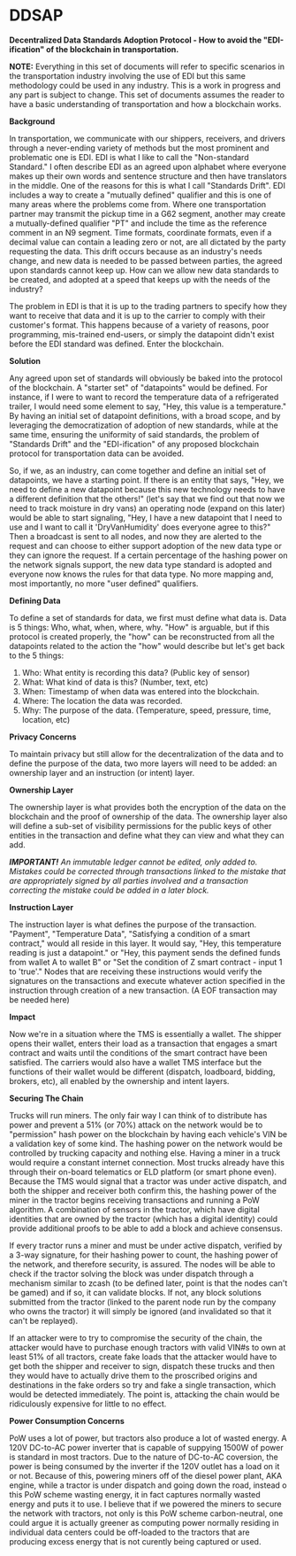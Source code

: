 # DDSAP
**Decentralized Data Standards Adoption Protocol - How to avoid the "EDI-ification" of the blockchain in transportation.**

**NOTE:** Everything in this set of documents will refer to specific scenarios in the transportation industry involving the use of EDI but this same methodology could be used in any industry. This is a work in progress and any part is subject to change. This set of documents assumes the reader to have a basic understanding of transportation and how a blockchain works.

**Background**

In transportation, we communicate with our shippers, receivers, and drivers through a never-ending variety of methods but the most prominent and problematic one is EDI. EDI is what I like to call the "Non-standard Standard." I often describe EDI as an agreed upon alphabet where everyone makes up their own words and sentence structure and then have translators in the middle. One of the reasons for this is what I call "Standards Drift". EDI includes a way to create a "mutually defined" qualifier and this is one of many areas where the problems come from. Where one transportation partner may transmit the pickup time in a G62 segment, another may create a mutually-defined qualifier "PT" and include the time as the reference comment in an N9 segment. Time formats, coordinate formats, even if a decimal value can contain a leading zero or not, are all dictated by the party requesting the data. This drift occurs because as an industry's needs change, and new data is needed to be passed between parties, the agreed upon standards cannot keep up. How can we allow new data standards to be created, and adopted at a speed that keeps up with the needs of the industry?

The problem in EDI is that it is up to the trading partners to specify how they want to receive that data and it is up to the carrier to comply with their customer's format. This happens because of a variety of reasons, poor programming, mis-trained end-users, or simply the datapoint didn't exist before the EDI standard was defined. Enter the blockchain.

**Solution**

Any agreed upon set of standards will obviously be baked into the protocol of the blockchain. A "starter set" of "datapoints" would be defined. For instance, if I were to want to record the temperature data of a refrigerated trailer, I would need some element to say, "Hey, this value is a temperature." By having an initial set of datapoint definitions, with a broad scope, and by leveraging the democratization of adoption of new standards, while at the same time, ensuring the uniformity of said standards, the problem of "Standards Drift" and the "EDI-ification" of any proposed blockchain protocol for transportation data can be avoided.

So, if we, as an industry, can come together and define an initial set of datapoints, we have a starting point. If there is an entity that says, "Hey, we need to define a new datapoint because this new technology needs to have a different definition that the others!" (let's say that we find out that now we need to track moisture in dry vans) an operating node (expand on this later) would be able to start signaling, "Hey, I have a new datapoint that I need to use and I want to call it 'DryVanHumidity' does everyone agree to this?" Then a broadcast is sent to all nodes, and now they are alerted to the request and can choose to either support adoption of the new data type or they can ignore the request. If a certain percentage of the hashing power on the network signals support, the new data type standard is adopted and everyone now knows the rules for that data type. No more mapping and, most importantly, no more "user defined" qualifiers.

**Defining Data**

To define a set of standards for data, we first must define what data is. Data is 5 things: Who, what, when, where, why. "How" is arguable, but if this protocol is created properly, the "how" can be reconstructed from all the datapoints related to the action the "how" would describe but let's get back to the 5 things:

  1) Who: What entity is recording this data? (Public key of sensor)
  2) What: What kind of data is this? (Number, text, etc)
  3) When: Timestamp of when data was entered into the blockchain.
  4) Where: The location the data was recorded.
  5) Why: The purpose of the data. (Temperature, speed, pressure, time, location, etc)

**Privacy Concerns**

To maintain privacy but still allow for the decentralization of the data and to define the purpose of the data, two more layers will need to be added: an ownership layer and an instruction (or intent) layer.

**Ownership Layer**

The ownership layer is what provides both the encryption of the data on the blockchain and the proof of ownership of the data. The ownership layer also will define a sub-set of visibility permissions for the public keys of other entities in the transaction and define what they can view and what they can add.

***IMPORTANT!** An immutable ledger cannot be edited, only added to. Mistakes could be corrected through transactions linked to the mistake that are appropriately signed by all parties involved and a transaction correcting the mistake could be added in a later block.*

**Instruction Layer**

The instruction layer is what defines the purpose of the transaction. "Payment", "Temperature Data", "Satisfying a condition of a smart contract," would all reside in this layer. It would say, "Hey, this temperature reading is just a datapoint." or "Hey, this payment sends the defined funds from wallet A to wallet B" or "Set the condition of Z smart contract - input 1 to 'true'." Nodes that are receiving these instructions would verify the signatures on the transactions and execute whatever action specified in the instruction through creation of a new transaction. (A EOF transaction may be needed here)

**Impact**

Now we're in a situation where the TMS is essentially a wallet. The shipper opens their wallet, enters their load as a transaction that engages a smart contract and waits until the conditions of the smart contract have been satisfied. The carriers would also have a wallet TMS interface but the functions of their wallet would be different (dispatch, loadboard, bidding, brokers, etc), all enabled by the ownership and intent layers. 

**Securing The Chain**

Trucks will run miners. The only fair way I can think of to distribute has power and prevent a 51% (or 70%) attack on the network would be to "permission" hash power on the blockchain by having each vehicle's VIN be a validation key of some kind. The hashing power on the network would be controlled by trucking capacity and nothing else. Having a miner in a truck would require a constant internet connection. Most trucks already have this through their on-board telematics or ELD platform (or smart phone even). Because the TMS would signal that a tractor was under active dispatch, and both the shipper and receiver both confirm this, the hashing power of the miner in the tractor begins receiving transactions and running a PoW algorithm. A combination of sensors in the tractor, which have digital identities that are owned by the tractor (which has a digital identity) could provide additional proofs to be able to add a block and achieve consensus.

If every tractor runs a miner and must be under active dispatch, verified by a 3-way signature, for their hashing power to count, the hashing power of the network, and therefore security, is assured. The nodes will be able to check if the tractor solving the block was under dispatch through a mechanism similar to zcash (to be defined later, point is that the nodes can't be gamed) and if so, it can validate blocks. If not, any block solutions submitted from the tractor (linked to the parent node run by the company who owns the tractor) it will simply be ignored (and invalidated so that it can't be replayed).

If an attacker were to try to compromise the security of the chain, the attacker would have to purchase enough tractors with valid VIN#s to own at least 51% of all tractors, create fake loads that the attacker would have to get both the shipper and receiver to sign, dispatch these trucks and then they would have to actually drive them to the proscribed origins and destinations in the fake orders so try and fake a single transaction, which would be detected immediately. The point is, attacking the chain would be ridiculously expensive for little to no effect.

**Power Consumption Concerns**

PoW uses a lot of power, but tractors also produce a lot of wasted energy. A 120V DC-to-AC power inverter that is capable of suppying 1500W of power is standard in most tractors. Due to the nature of DC-to-AC coversion, the power is being consumed by the inverter if the 120V outlet has a load on it or not. Because of this, powering miners off of the diesel power plant, AKA engine, while a tractor is under dispatch and going down the road, instead o this PoW scheme wasting energy, it in fact captures normally wasted energy and puts it to use. I believe that if we powered the miners to secure the network with tractors, not only is this PoW scheme carbon-neutral, one could argue it is actually greener as computing power normally residing in individual data centers could be off-loaded to the tractors that are producing excess energy that is not curently being captured or used.
